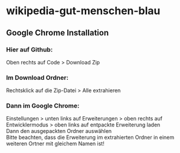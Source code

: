 # wikipedia-gut-menschen-blau
## Google Chrome Installation

### Hier auf Github:  
Oben rechts auf Code > Download Zip  
  
### Im Download Ordner:  
Rechtsklick auf die Zip-Datei > Alle extrahieren  
  
### Dann im Google Chrome:  
Einstellungen > unten links auf Erweiterungen > oben rechts auf Entwicklermodus > oben links auf entpackte Erweiterung laden  
Dann den ausgepackten Ordner auswählen  
Bitte beachten, dass die Erweiterung im extrahierten Ordner in einem weiteren Ortner mit gleichem Namen ist!  
